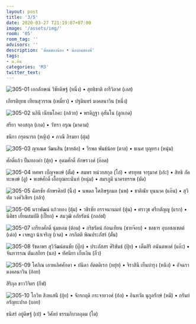 ```yaml
---
layout: post
title: '3/5'
date: 2020-03-27 T21:19:07+07:00
image: '/assets/img/'
room: '05'
room_tag: ''
advisors: ''
description: 'พี่ดมของน้อง • น้องอมของพี่'
tags:
- ม.ต้น
categories: 'M3'
twitter_text:
---
```

![305-01](https://res.cloudinary.com/dbruw74ms/image/upload/r_8,c_fit,w_760/v1585318658/305-01_emu3ig.png)
เอกลักษณ์ วิชัยดิษฐ์ (หนึ่ง) • สุทธิชาติ อารีวิลาศ (เอส)

เกียรติยุทธ เทียนสุวรรณ (เหมี่ยว) • ปฐมินทร์ มงคลนาวิน (หนึ่ง)

![305-02](https://res.cloudinary.com/dbruw74ms/image/upload/r_8,c_fit,w_760/v1585318657/305-02_x0n7hp.png)
นลินี เนียมโภคะ (กล้วย) • พรดิฏฐา อุสันโน (ลูกเกด)

สรียา จองสกุล (เกด) • วัฑรา อรุณ (มาดาม)

ชนิกา กรุตนารถ (หญิง) • ภาณี ภิรมยา (ตุ๋ม)

![305-03](https://res.cloudinary.com/dbruw74ms/image/upload/r_8,c_fit,w_760/v1585318657/305-03_weldnj.png)
ญาเณศ วัฒนสิน (ชายต้อ) • วีรพล พันธ์น้อย (ตาล) • ธเนศ บุญทรง (หนุ่ม)

ศักดิ์แก้ว ปิ่นทองคำ (ตุ้ย) • อุดมศักดิ์ อักษรวงศ์ (อ๊อด)

![305-04](https://res.cloudinary.com/dbruw74ms/image/upload/r_8,c_fit,w_760/v1585318658/305-04_ic0how.png)
ทศพร เบ็ญจพงษ์ (ตั้ม) • สมพร หน่วยสกุล (โก๋) • ศรยุทธ จารุมาศ (เอ้ะ) • สิทธิ ภัคทะพงษ์ (อู) • พงษ์ศักดิ์ เอื้อบุณยะนันท์ (หนุ่ม) • สมรภูมิ นาครทรรพ (มัด)

![305-05](https://res.cloudinary.com/dbruw74ms/image/upload/r_8,c_fit,w_760/v1585318657/305-05_pjvsa8.png)
ฉัตรชัย อักษรศิลป์ (นิ้ง) • นพดล โศภิษฐกมล (นพ) • ชาติณัย บุนนาค (แอ๊น) • สุวิทัต วงศ์วิเชียร (กล้า)

![305-06](https://res.cloudinary.com/dbruw74ms/image/upload/r_8,c_fit,w_760/v1585318657/305-06_citb8m.png)
นราพัฒน์ แก้วทอง (ตุ้ม) • วชิรชัย อรรจนานนท์ (ตุ่น) • ศราวุธ ศรีกตัญญู (แรก) • นิติธร เยี่ยมสมบัติ (เปี๊ยก) • สมวุฒิ อภัยรัตน์ (กอล์ฟ)

![305-07](https://res.cloudinary.com/dbruw74ms/image/upload/r_8,c_fit,w_760/v1585318658/305-07_xeag7s.png)
เกรียงศักดิ์ นุ่มหอม (ต้อม) • กริชรัตน์ ก้อนเทียน (ชายจ๊อบ) • ชลธาร อุบลชลเขตต์ (เด๋อ) • เจษฎา น้าเจริญ (เจด) • กรกิตติ พิณประภัสร์ (ตั๋น)

![305-08](https://res.cloudinary.com/dbruw74ms/image/upload/r_8,c_fit,w_760/v1585318660/305-08_hgeied.png)
รัชดาพร สุวิวัฒน์ธนชัย (ปุ๊ก) • ประภัสสร ศิริขันธ์ (ปุ้ย) • เต็มสิริ อนันตพงศ์ (แอ๊ะ) • จันทวรรณ ตันเสถียร (นก) • ทัศนียา เก็บเงิน (อิ๋ว)

![305-09](https://res.cloudinary.com/dbruw74ms/image/upload/r_8,c_fit,w_760/v1585318660/305-09_y71wha.png)
โศภิณ เลาหเลิศศักดา • ปนิดา อัตตดิเรก (หยุ๋ย) • จิราสินี เย็นบำรุง (หนิง) • อัจฉรา มงคลนาวิน (อ้อย)

สิริกุล ขาววิจิตร (กีฟ)

![305-10](https://res.cloudinary.com/dbruw74ms/image/upload/r_8,c_fit,w_760/v1585318660/305-10_zo5fv1.png)
โกวิท สิงหเสนี (อุ้ย) • จักรกฤดิ กระจายวงศ์ (ก้อ) • อินทวัต นุกูลรักษ์ (หมี) • กรันย์ อรัญยะปาล (บอย)

ธนิสร์ อยู่ดิษฐ์ (เบ้) • วิศัลย์ ธรรมภิบาลอุดม (โต)
